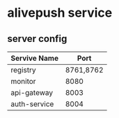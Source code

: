 # alivepush service

## server config
| Servive Name | Port      |
| ------------ | --------- |
| registry     | 8761,8762 | 
| monitor      | 8080      |
| api-gateway  | 8003      |
| auth-service | 8004      |
